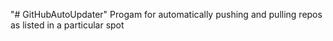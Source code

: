 "# GitHubAutoUpdater" 
Progam for automatically pushing and pulling repos as listed in a particular spot
